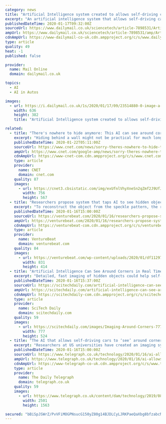 ```yaml
---
category: news
title: "Artificial Intelligence system created to allows self-driving cars to 'see' around corners"
excerpt: "An artificial intelligence system that allows self-driving cars to 'see' around corners in real time could help prevent accidents, according to its developers. Researchers from Stanford University in the USA have created a system that bounces a laser beam off a wall to create an 'image' of objects hidden from view. The 'image' captured won't ..."
publishedDateTime: 2020-01-17T09:32:00Z
sourceUrl: https://www.dailymail.co.uk/sciencetech/article-7898531/Artificial-Intelligence-created-allows-self-driving-cars-corners.html
ampUrl: https://www.dailymail.co.uk/sciencetech/article-7898531/amp/Artificial-Intelligence-created-allows-self-driving-cars-corners.html
cdnAmpUrl: https://www-dailymail-co-uk.cdn.ampproject.org/c/s/www.dailymail.co.uk/sciencetech/article-7898531/amp/Artificial-Intelligence-created-allows-self-driving-cars-corners.html
type: article
quality: 49
heat: -1
published: false

provider:
  name: Mail Online
  domain: dailymail.co.uk

topics:
  - AI
  - AI in Autos

images:
  - url: https://i.dailymail.co.uk/1s/2020/01/17/09/23514880-0-image-a-98_1579253477085.jpg
    width: 636
    height: 382
    title: "Artificial Intelligence system created to allows self-driving cars to 'see' around corners"

related:
  - title: "There's nowhere to hide anymore: This AI can see around corners"
    excerpt: "Hiding behind a wall might not be practical for much longer thanks to new technology that uses artificial intelligence to see and even read around corners. A team of researchers from Princeton, Stanford, Rice and Southern Methodist universities devised a system that uses powerful lasers similar to a laser pointer. The beam is bounced off a ..."
    publishedDateTime: 2020-01-22T05:11:00Z
    sourceUrl: https://www.cnet.com/news/sorry-theres-nowhere-to-hide-this-ai-can-see-around-corners/
    ampUrl: https://www.cnet.com/google-amp/news/sorry-theres-nowhere-to-hide-this-ai-can-see-around-corners/
    cdnAmpUrl: https://www-cnet-com.cdn.ampproject.org/c/s/www.cnet.com/google-amp/news/sorry-theres-nowhere-to-hide-this-ai-can-see-around-corners/
    type: article
    provider:
      name: CNET
      domain: cnet.com
    quality: 87
    images:
      - url: https://cnet3.cbsistatic.com/img/exUfnlVhyXneSn2qZmf2J9UfJ-k=/756x567/2020/01/09/e0e4d486-f8d6-46bd-b260-426ee82d8d3f/rs-show-ces-2020-sld-laser-lights-holdingstill.jpg
        width: 756
        height: 567
  - title: "Researchers propose system that taps AI to see hidden objects around corners"
    excerpt: "To reconstruct the object from the speckle pattern, the researchers tapped an AI algorithm trained on synthesized data of characterized noise, which eliminated the need to capture experimental training samples. Crucially, it’s able to operate with the shorter exposure times necessary for real-time imaging, exaplined coauthor Prasanna ..."
    publishedDateTime: 2020-01-16T15:00:00Z
    sourceUrl: https://venturebeat.com/2020/01/16/researchers-propose-system-that-taps-ai-to-see-hidden-objects-around-corners/
    ampUrl: https://venturebeat.com/2020/01/16/researchers-propose-system-that-taps-ai-to-see-hidden-objects-around-corners/amp/
    cdnAmpUrl: https://venturebeat-com.cdn.ampproject.org/c/s/venturebeat.com/2020/01/16/researchers-propose-system-that-taps-ai-to-see-hidden-objects-around-corners/amp/
    type: article
    provider:
      name: VentureBeat
      domain: venturebeat.com
    quality: 84
    images:
      - url: https://venturebeat.com/wp-content/uploads/2020/01/df112978-8d5f-4235-80dd-264758329d91-e1579063150693.png?fit=831%2C414&strip=all
        width: 831
        height: 414
  - title: "Artificial Intelligence Can See Around Corners in Real Time"
    excerpt: "Detailed, fast imaging of hidden objects could help self-driving cars detect hazards. Researchers have harnessed the power of a type of artificial intelligence known as deep learning to create a new laser-based system that can image around corners in real time. With further development, the system might let self-driving cars “look” around ..."
    publishedDateTime: 2020-01-16T15:37:00Z
    sourceUrl: https://scitechdaily.com/artificial-intelligence-can-see-around-corners-in-real-time/
    ampUrl: https://scitechdaily.com/artificial-intelligence-can-see-around-corners-in-real-time/amp/
    cdnAmpUrl: https://scitechdaily-com.cdn.ampproject.org/c/s/scitechdaily.com/artificial-intelligence-can-see-around-corners-in-real-time/amp/
    type: article
    provider:
      name: SciTech Daily
      domain: scitechdaily.com
    quality: 59
    images:
      - url: https://scitechdaily.com/images/Imaging-Around-Corners-777x524.jpg
        width: 777
        height: 524
  - title: "The AI that allows self-driving cars to ‘see’ around corners"
    excerpt: "Researchers at US universities have created an imaging system powered by artificial intelligence that could help self-driving cars \"see\" around corners in minute detail to identify hazards. The imaging system uses a conventional camera sensor and a laser beam that can be \"bounced\" off walls and onto objects to create a pattern – visually ..."
    publishedDateTime: 2020-01-16T15:00:00Z
    sourceUrl: https://www.telegraph.co.uk/technology/2020/01/16/ai-allows-self-driving-cars-see-around-corners/
    ampUrl: https://www.telegraph.co.uk/technology/2020/01/16/ai-allows-self-driving-cars-see-around-corners/amp/
    cdnAmpUrl: https://www-telegraph-co-uk.cdn.ampproject.org/c/s/www.telegraph.co.uk/technology/2020/01/16/ai-allows-self-driving-cars-see-around-corners/amp/
    type: article
    provider:
      name: The Daily Telegraph
      domain: telegraph.co.uk
    quality: 59
    images:
      - url: https://www.telegraph.co.uk/content/dam/technology/2019/08/23/TELEMMGLPICT000206524925_trans%2B%2BKU-op6n8Xxa2ymKjnWOvoZ3L9sb6nC3JvvgkmFaL7wc.jpeg
        width: 2501
        height: 1563

secured: "bBiSpJSWrZ/PvVFiMOGPNsucG150yZ80g14BJDLCyLJRKPaeQaXbg8bfzabcNTAOr4O95MfYdd4mVqRILvonX+ycacojRaN3theGXodeV4ifKJWa3lgIsBzfyN/YgRXP05QJH3WhO3vbcUD85c6DOXnyPwML3+UbvZ2AVpaK+O75/1U46RvAhEf+ECU+Rk9Ps/lBbUHvOdk147N11s0VhwvGW4ObLpYfEJEp5Cs9GMGJzPKQPPF5hQYaZEjCQ3G4X4/AMDCskJIyFmLd0kNVTvpFxlQTWPXtjPMXBktoCpkaSd6uKY68bnCdfsIYMoz2eQkCJvPIaCJjq63l2uxX2m7T8s5A4JWGWlpRl1pdfNysBA8vVrQCVGUy/ZBBhjx8D7UURXsRfosbizQ9x9f7Jq2GJQAgXdia8ViedYRlPShaHhuLoFh3WXPhdQkdhJV4kH8iv4e1fKtZTbXQaQCyTQ==;YjDkMUUA8XSPgSShu4DE6A=="
---
```


